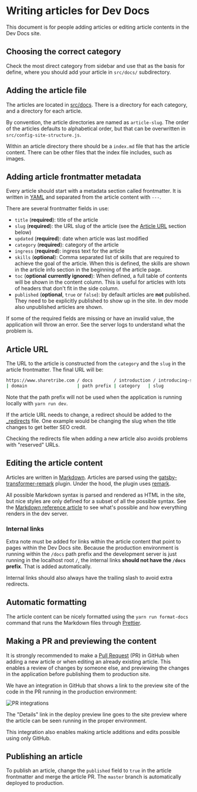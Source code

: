# Writing articles for Dev Docs

This document is for people adding articles or editing article contents
in the Dev Docs site.

## Choosing the correct category

Check the most direct category from sidebar and use that as the basis
for define, where you should add your article in `src/docs/`
subdirectory.

## Adding the article file

The articles are located in [src/docs](../src/docs). There is a
directory for each category, and a directory for each article.

By convention, the article directories are named as `article-slug`. The
order of the articles defaults to alphabetical order, but that can be
overwritten in `src/config-site-structure.js`.

Within an article directory there should be a `index.md` file that has
the article content. There can be other files that the index file
includes, such as images.

## Adding article frontmatter metadata

Every article should start with a metadata section called frontmatter.
It is written in [YAML](https://yaml.org/) and separated from the
article content with `---`.

There are several frontmatter fields in use:

- `title` (**required**): title of the article
- `slug` (**required**): the URL slug of the article (see the
  [Article URL](#article-url) section below)
- `updated` (**required**): date when article was last modified
- `category` (**required**): category of the article
- `ingress` (**required**): ingress text for the article
- `skills` (**optional**): Comma separated list of skills that are
  required to achieve the goal of the article. When this is defined, the
  skills are shown in the article info section in the beginning of the
  article page.
- `toc` (**optional** **currently ignored**): When defined, a full table
  of contents will be shown in the content column. This is useful for
  articles with lots of headers that don't fit in the side column.
- `published` (**optional**, `true` or `false`): by default articles are
  **not** published. They need to be explicitly published to show up in
  the site. In dev mode also unpublished articles are shown.

If some of the required fields are missing or have an invalid value, the
application will throw an error. See the server logs to understand what
the problem is.

## Article URL

The URL to the article is constructed from the `category` and the `slug`
in the article frontmatter. The final URL will be:

```bash
https://www.sharetribe.com / docs        / introduction / introducing-sharetribe /
| domain                   | path prefix | category   | slug             | trailing slash
```

Note that the path prefix will not be used when the application is
running locally with `yarn run dev`.

If the article URL needs to change, a redirect should be added to the
[\_redirects](../_redirects) file. One example would be changing the
slug when the title changes to get better SEO credit.

Checking the redirects file when adding a new article also avoids
problems with "reserved" URLs.

## Editing the article content

Articles are written in
[Markdown](https://en.wikipedia.org/wiki/Markdown). Articles are parsed
using the
[gatsby-transformer-remark](https://github.com/gatsbyjs/gatsby/tree/master/packages/gatsby-transformer-remark)
plugin. Under the hood, the plugin uses
[remark](https://remark.js.org/).

All possible Markdown syntax is parsed and rendered as HTML in the site,
but nice styles are only defined for a subset of all the possible
syntax. See the
[Markdown reference article](../src/docs/references/00-markdown/index.md)
to see what's possible and how everything renders in the dev server.

### Internal links

Extra note must be added for links within the article content that point
to pages within the Dev Docs site. Because the production environment is
running within the `/docs` path prefix and the development server is
just running in the localhost root `/`, the internal links **should not
have the `/docs` prefix**. That is added automatically.

Internal links should also always have the trailing slash to avoid extra
redirects.

## Automatic formatting

The article content can be nicely formatted using the
`yarn run format-docs` command that runs the Markdown files through
[Prettier](https://prettier.io/).

## Making a PR and previewing the content

It is strongly recommended to make a
[Pull Request](https://help.github.com/articles/about-pull-requests/)
(PR) in GitHub when adding a new article or when editing an already
existing article. This enables a review of changes by someone else, and
previewing the changes in the application before publishing them to
production site.

We have an integration in GitHub that shows a link to the preview site
of the code in the PR running in the production environment:

![PR integrations](./images/pr-integrations.png)

The "Details" link in the deploy preview line goes to the site preview
where the article can be seen running in the proper environment.

This integration also enables making article additions and edits
possible using only GitHub.

## Publishing an article

To publish an article, change the `published` field to `true` in the
article frontmatter and merge the article PR. The `master` branch is
automatically deployed to production.
